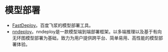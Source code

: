# 模型部署

- [FastDeploy](https://github.com/PaddlePaddle/FastDeploy/tree/develop)。百度飞浆的模型部署工具。
- [nndeploy](https://github.com/nndeploy/nndeploy)。nndeploy是一款模型端到端部署框架。以多端推理以及基于有向无环图模型部署为基础，致力为用户提供跨平台、简单易用、高性能的模型部署体验。

